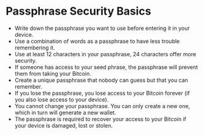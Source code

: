 # Passphrase Security Basics

* Write down the passphrase you want to use before entering it in your device.&#x20;
* Use a combination of words as a passphrase to have less trouble remembering it.
* Use at least 12 characters in your passphrase, 24 characters offer more security. &#x20;
* If someone has access to your seed phrase, the passphrase will prevent them from taking your Bitcoin.
* Create a unique passphrase that nobody can guess but that you can remember.&#x20;
* If you lose the passphrase, you lose access to your Bitcoin forever (if you also lose access to your device).&#x20;
* You cannot change your passphrase. You can only create a new one, which in turn will generate a new wallet.&#x20;
* The passphrase is required to recover your access to your Bitcoin if your device is damaged, lost or stolen.
